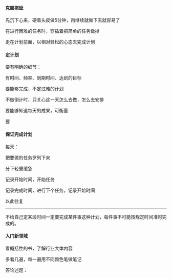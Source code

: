 #### 克服拖延

先沉下心来，硬着头皮做5分钟，再继续就做下去就容易了

在进行困难的任务时，穿插着把简单的任务做掉

走在计划前面，以相对轻松的心态去完成计划

#### 定计划

要有明确的细节：

有时间、频率、到期时间、达到的目标

要能够完成，不定过难的计划

不做倒计时，只关心这一天怎么去做，怎么去安排

要能够知道每天的成果，可衡量

要

#### 保证完成计划

每天：

把要做的任务罗列下来

分下轻重缓急

记录开始时间，开始任务

记录完成时间，进行下个任务，记录开始时间

以此往复

------------------------------------

不给自己定某段时间一定要完成某件事这种计划，每件事不可能按规定时间准时完成的。

#### 入门新领域

看概括性的书，了解行业大体内容

多看几遍，每一遍用不同颜色笔做笔记

答论述题：
